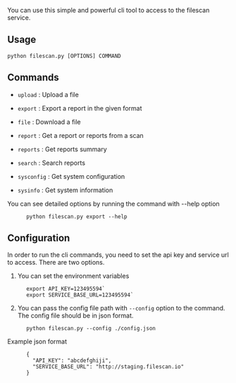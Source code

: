 
You can use this simple and powerful cli tool to access to the filescan service.

## Usage
  
  `python filescan.py [OPTIONS] COMMAND`

## Commands

-  `upload`
  : Upload a file

-  `export`
  : Export a report in the given format

-  `file`
  : Download a file

-  `report`
  : Get a report or reports from a scan

-  `reports`
  : Get reports summary

-  `search`
  : Search reports

-  `sysconfig`
  : Get system configuration

-  `sysinfo`
  : Get system information

You can see detailed options by running the command with --help option

```
      python filescan.py export --help
```

## Configuration

In order to run the cli commands, you need to set the api key and service url to access. There are two options.

1. You can set the environment variables

```
      export API_KEY=123495594`
      export SERVICE_BASE_URL=123495594`
```
2. You can pass the config file path with `--config` option to the command. The config file should be in json format.

```
      python filescan.py --config ./config.json
```

Example json format

```
      {
        "API_KEY": "abcdefghiji",
        "SERVICE_BASE_URL": "http://staging.filescan.io"
      }
```

  
